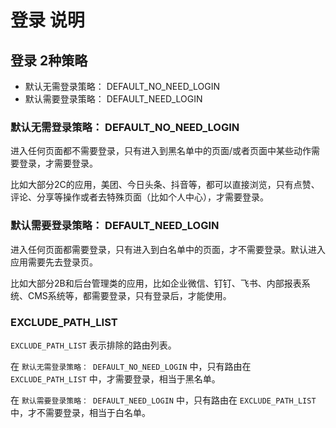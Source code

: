 # 登录 说明

## 登录 2种策略
- 默认无需登录策略： DEFAULT_NO_NEED_LOGIN
- 默认需要登录策略： DEFAULT_NEED_LOGIN

### 默认无需登录策略： DEFAULT_NO_NEED_LOGIN
进入任何页面都不需要登录，只有进入到黑名单中的页面/或者页面中某些动作需要登录，才需要登录。

比如大部分2C的应用，美团、今日头条、抖音等，都可以直接浏览，只有点赞、评论、分享等操作或者去特殊页面（比如个人中心），才需要登录。

### 默认需要登录策略： DEFAULT_NEED_LOGIN

进入任何页面都需要登录，只有进入到白名单中的页面，才不需要登录。默认进入应用需要先去登录页。

比如大部分2B和后台管理类的应用，比如企业微信、钉钉、飞书、内部报表系统、CMS系统等，都需要登录，只有登录后，才能使用。

### EXCLUDE_PATH_LIST
`EXCLUDE_PATH_LIST` 表示排除的路由列表。

在 `默认无需登录策略： DEFAULT_NO_NEED_LOGIN` 中，只有路由在 `EXCLUDE_PATH_LIST` 中，才需要登录，相当于黑名单。

在 `默认需要登录策略： DEFAULT_NEED_LOGIN` 中，只有路由在 `EXCLUDE_PATH_LIST` 中，才不需要登录，相当于白名单。
